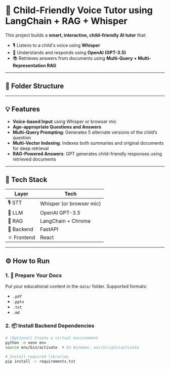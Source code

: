 # 🧠 Child-Friendly Voice Tutor using LangChain + RAG + Whisper

This project builds a **smart, interactive, child-friendly AI tutor** that:
- 🎙️ Listens to a child's voice using **Whisper**
- 🤖 Understands and responds using **OpenAI (GPT-3.5)**
- 📚 Retrieves answers from documents using **Multi-Query + Multi-Representation RAG**

---

## 📁 Folder Structure



---

## 💡 Features

- **Voice-based Input** using Whisper or browser mic
- **Age-appropriate Questions and Answers**
- **Multi-Query Prompting**: Generates 5 alternate versions of the child’s question
- **Multi-Vector Indexing**: Indexes both summaries and original documents for deep retrieval
- **RAG-Powered Answers**: GPT generates child-friendly responses using retrieved documents

---

## 🔧 Tech Stack

| Layer       | Tech                         |
|-------------|------------------------------|
| 🎙️ STT       | Whisper (or browser mic)     |
| 🧠 LLM       | OpenAI GPT-3.5               |
| 🦜 RAG       | LangChain + Chroma           |
| 🚀 Backend   | FastAPI                      |
| ⚛️ Frontend | React                         |

---

## ⚙️ How to Run

### 1. 📄 Prepare Your Docs

Put your educational content in the `data/` folder. Supported formats:
- `.pdf`
- `.pptx`
- `.txt`
- `.md`

### 2. 📦 Install Backend Dependencies

```bash
# (Optional) Create a virtual environment
python -m venv env
source env/bin/activate  # On Windows: env\Scripts\activate

# Install required libraries
pip install -r requirements.txt
